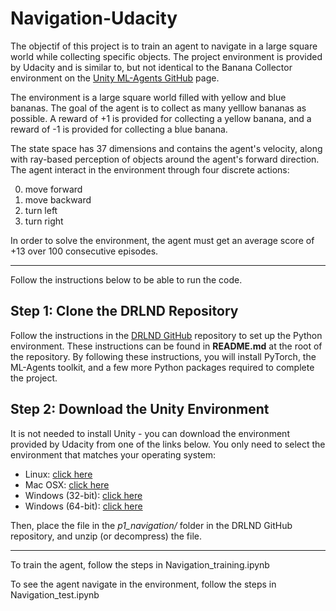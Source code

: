 # Navigation-Udacity
The objectif of this project is to train an agent to navigate in a large square world while collecting specific objects.
The project environment is provided by Udacity and is similar to, but not identical to the Banana Collector environment on the [Unity ML-Agents GitHub](https://github.com/Unity-Technologies/ml-agents) page.

The environment is a large square world filled with yellow and blue bananas.
The goal of the agent is to collect as many yelllow bananas as possible. A reward of +1 is provided for collecting a yellow banana, and a reward of -1 is provided for collecting a blue banana.

The state space has 37 dimensions and contains the agent's velocity, along with ray-based perception of objects around the agent's forward direction.
The agent interact in the environment through four discrete actions:

0. move forward
1. move backward
2. turn left
3. turn right

In order to solve the environment, the agent must get an average score of +13 over 100 consecutive episodes.

------

Follow the instructions below to be able to run the code.

## Step 1: Clone the DRLND Repository
Follow the instructions in the [DRLND GitHub](https://github.com/udacity/deep-reinforcement-learning#dependencies) repository to set up the Python environment. These instructions can be found in **README.md** at the root of the repository. By following these instructions, you will install PyTorch, the ML-Agents toolkit, and a few more Python packages required to complete the project.

## Step 2: Download the Unity Environment
It is not needed to install Unity - you can download the environment provided by Udacity from one of the links below. You only need to select the environment that matches your operating system:

  * Linux: [click here](https://s3-us-west-1.amazonaws.com/udacity-drlnd/P1/Banana/Banana_Linux.zip)
  * Mac OSX: [click here](https://s3-us-west-1.amazonaws.com/udacity-drlnd/P1/Banana/Banana.app.zip)
  * Windows (32-bit): [click here](https://s3-us-west-1.amazonaws.com/udacity-drlnd/P1/Banana/Banana_Windows_x86.zip)
  * Windows (64-bit): [click here](https://s3-us-west-1.amazonaws.com/udacity-drlnd/P1/Banana/Banana_Windows_x86_64.zip)

Then, place the file in the _p1_navigation/_ folder in the DRLND GitHub repository, and unzip (or decompress) the file.

------

To train the agent, follow the steps in Navigation_training.ipynb

To see the agent navigate in the environment, follow the steps in Navigation_test.ipynb

